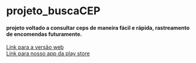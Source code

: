 # projeto_buscaCEP
<h4>projeto voltado a consultar ceps de maneira fácil e rápida, rastreamento de encomendas futuramente.</h4>
<div>
 <a href="https://marcos-vinicius9.github.io/projeto_buscaCEP/">Link para a versão web </a>
</div>
<div>
 <a href="https://play.google.com/store/apps/details?id=com.buscadorcep.app/">Link para nosso app da play store </a>
</div>
<img src = "https://www.imagemhost.com.br/images/2021/02/22/busca-cep.png" alt="">
<img src = "https://www.imagemhost.com.br/images/2021/02/22/busca.jpg" alt="">



